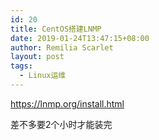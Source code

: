 ```yaml
---
id: 20
title: CentOS搭建LNMP
date: 2019-01-24T13:47:15+08:00
author: Remilia Scarlet
layout: post
tags:
  - Linux运维
---
```

<https://lnmp.org/install.html>

差不多要2个小时才能装完